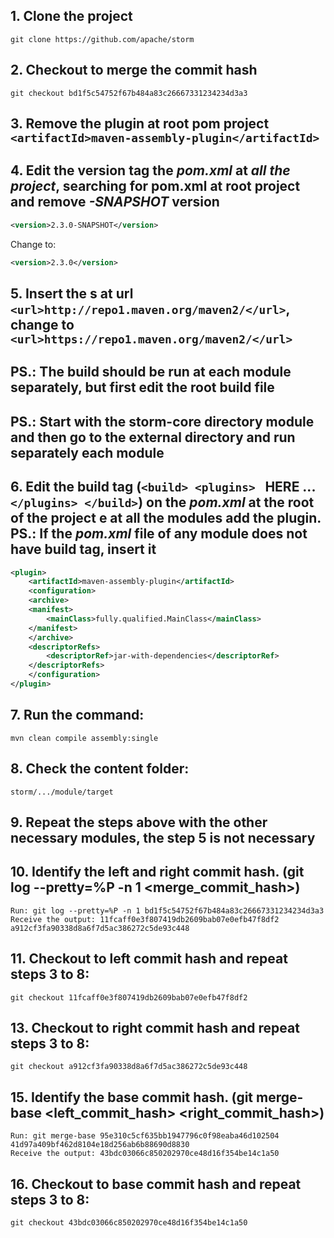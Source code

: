  ## 1. Clone the project 
    git clone https://github.com/apache/storm

## 2. Checkout to merge the commit hash
    git checkout bd1f5c54752f67b484a83c26667331234234d3a3

## 3. Remove the plugin at root pom project ```<artifactId>maven-assembly-plugin</artifactId>```

## 4. Edit the version tag the _pom.xml_ at _all the project_, searching for pom.xml at root project and remove _-SNAPSHOT_ version

```xml
<version>2.3.0-SNAPSHOT</version>
``` 
Change to:
```xml
<version>2.3.0</version>
``` 
## 5. Insert the s at url ```<url>http://repo1.maven.org/maven2/</url>```, change to ```<url>https://repo1.maven.org/maven2/</url>```

## PS.: The build should be run at each module separately, but first edit the root build file
## PS.: Start with the storm-core directory module and then go to the external directory and run separately each module

## 6. Edit the build tag (```<build> <plugins> ```  HERE ... ```</plugins> </build>```) on the _pom.xml_ at the root of the project e at all the modules add the plugin. PS.: If the _pom.xml_ file of any module does not have build tag, insert it


```xml
<plugin>
	<artifactId>maven-assembly-plugin</artifactId> 
    <configuration> 
    <archive> 
    <manifest> 
        <mainClass>fully.qualified.MainClass</mainClass> 
    </manifest> 
    </archive> 
    <descriptorRefs> 
        <descriptorRef>jar-with-dependencies</descriptorRef> 
    </descriptorRefs> 
    </configuration> 
</plugin> 
``` 

## 7. Run the command:
    mvn clean compile assembly:single

## 8. Check the content folder: 
    storm/.../module/target

## 9. Repeat the steps above with the other necessary modules, the step 5 is not necessary

## 10. Identify the left and right commit hash. (git log --pretty=%P -n 1 <merge_commit_hash>)
    Run: git log --pretty=%P -n 1 bd1f5c54752f67b484a83c26667331234234d3a3
    Receive the output: 11fcaff0e3f807419db2609bab07e0efb47f8df2 a912cf3fa90338d8a6f7d5ac386272c5de93c448

## 11. Checkout to left commit hash and repeat steps 3 to 8:
    git checkout 11fcaff0e3f807419db2609bab07e0efb47f8df2

## 13. Checkout to right commit hash and repeat steps 3 to 8:
    git checkout a912cf3fa90338d8a6f7d5ac386272c5de93c448

## 15. Identify the base commit hash. (git merge-base <left_commit_hash> <right_commit_hash>)
    Run: git merge-base 95e310c5cf635bb1947796c0f98eaba46d102504 41d97a409bf462d8104e18d256ab6b88690d8830
    Receive the output: 43bdc03066c850202970ce48d16f354be14c1a50

## 16. Checkout to base commit hash and repeat steps 3 to 8:
    git checkout 43bdc03066c850202970ce48d16f354be14c1a50
